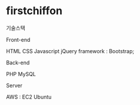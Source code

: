 # firstchiffon
기술스택

Front-end

HTML
CSS
Javascript
jQuery
framework : Bootstrap;

Back-end

PHP
MySQL

Server

AWS : EC2
Ubuntu
